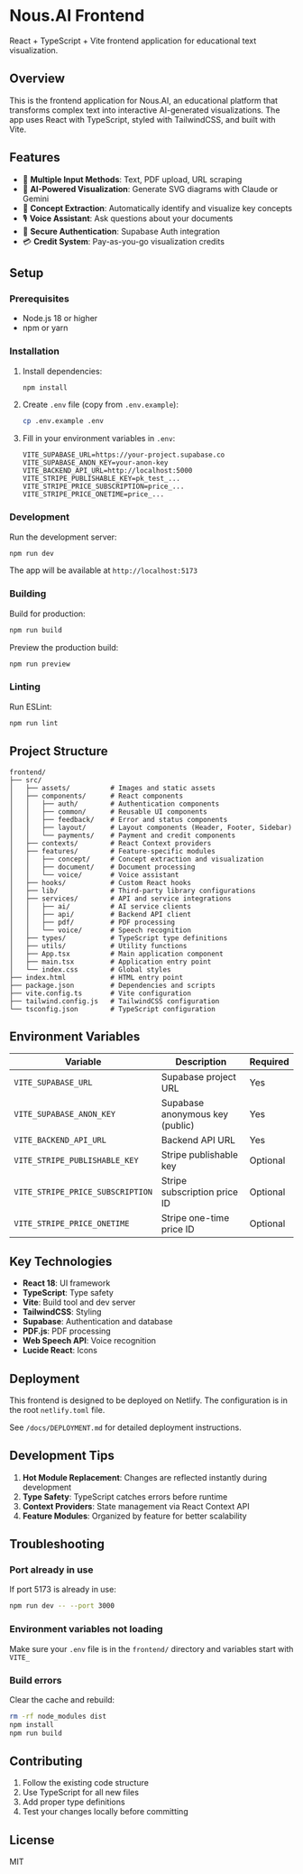 # Nous.AI Frontend

React + TypeScript + Vite frontend application for educational text visualization.

## Overview

This is the frontend application for Nous.AI, an educational platform that transforms complex text into interactive AI-generated visualizations. The app uses React with TypeScript, styled with TailwindCSS, and built with Vite.

## Features

- 📄 **Multiple Input Methods**: Text, PDF upload, URL scraping
- 🤖 **AI-Powered Visualization**: Generate SVG diagrams with Claude or Gemini
- 🎯 **Concept Extraction**: Automatically identify and visualize key concepts
- 🎙️ **Voice Assistant**: Ask questions about your documents
- 🔐 **Secure Authentication**: Supabase Auth integration
- 💳 **Credit System**: Pay-as-you-go visualization credits

## Setup

### Prerequisites

- Node.js 18 or higher
- npm or yarn

### Installation

1. Install dependencies:
   ```bash
   npm install
   ```

2. Create `.env` file (copy from `.env.example`):
   ```bash
   cp .env.example .env
   ```

3. Fill in your environment variables in `.env`:
   ```env
   VITE_SUPABASE_URL=https://your-project.supabase.co
   VITE_SUPABASE_ANON_KEY=your-anon-key
   VITE_BACKEND_API_URL=http://localhost:5000
   VITE_STRIPE_PUBLISHABLE_KEY=pk_test_...
   VITE_STRIPE_PRICE_SUBSCRIPTION=price_...
   VITE_STRIPE_PRICE_ONETIME=price_...
   ```

### Development

Run the development server:
```bash
npm run dev
```

The app will be available at `http://localhost:5173`

### Building

Build for production:
```bash
npm run build
```

Preview the production build:
```bash
npm run preview
```

### Linting

Run ESLint:
```bash
npm run lint
```

## Project Structure

```
frontend/
├── src/
│   ├── assets/          # Images and static assets
│   ├── components/      # React components
│   │   ├── auth/        # Authentication components
│   │   ├── common/      # Reusable UI components
│   │   ├── feedback/    # Error and status components
│   │   ├── layout/      # Layout components (Header, Footer, Sidebar)
│   │   └── payments/    # Payment and credit components
│   ├── contexts/        # React Context providers
│   ├── features/        # Feature-specific modules
│   │   ├── concept/     # Concept extraction and visualization
│   │   ├── document/    # Document processing
│   │   └── voice/       # Voice assistant
│   ├── hooks/           # Custom React hooks
│   ├── lib/             # Third-party library configurations
│   ├── services/        # API and service integrations
│   │   ├── ai/          # AI service clients
│   │   ├── api/         # Backend API client
│   │   ├── pdf/         # PDF processing
│   │   └── voice/       # Speech recognition
│   ├── types/           # TypeScript type definitions
│   ├── utils/           # Utility functions
│   ├── App.tsx          # Main application component
│   ├── main.tsx         # Application entry point
│   └── index.css        # Global styles
├── index.html           # HTML entry point
├── package.json         # Dependencies and scripts
├── vite.config.ts       # Vite configuration
├── tailwind.config.js   # TailwindCSS configuration
└── tsconfig.json        # TypeScript configuration
```

## Environment Variables

| Variable | Description | Required |
|----------|-------------|----------|
| `VITE_SUPABASE_URL` | Supabase project URL | Yes |
| `VITE_SUPABASE_ANON_KEY` | Supabase anonymous key (public) | Yes |
| `VITE_BACKEND_API_URL` | Backend API URL | Yes |
| `VITE_STRIPE_PUBLISHABLE_KEY` | Stripe publishable key | Optional |
| `VITE_STRIPE_PRICE_SUBSCRIPTION` | Stripe subscription price ID | Optional |
| `VITE_STRIPE_PRICE_ONETIME` | Stripe one-time price ID | Optional |

## Key Technologies

- **React 18**: UI framework
- **TypeScript**: Type safety
- **Vite**: Build tool and dev server
- **TailwindCSS**: Styling
- **Supabase**: Authentication and database
- **PDF.js**: PDF processing
- **Web Speech API**: Voice recognition
- **Lucide React**: Icons

## Deployment

This frontend is designed to be deployed on Netlify. The configuration is in the root `netlify.toml` file.

See `/docs/DEPLOYMENT.md` for detailed deployment instructions.

## Development Tips

1. **Hot Module Replacement**: Changes are reflected instantly during development
2. **Type Safety**: TypeScript catches errors before runtime
3. **Context Providers**: State management via React Context API
4. **Feature Modules**: Organized by feature for better scalability

## Troubleshooting

### Port already in use
If port 5173 is already in use:
```bash
npm run dev -- --port 3000
```

### Environment variables not loading
Make sure your `.env` file is in the `frontend/` directory and variables start with `VITE_`

### Build errors
Clear the cache and rebuild:
```bash
rm -rf node_modules dist
npm install
npm run build
```

## Contributing

1. Follow the existing code structure
2. Use TypeScript for all new files
3. Add proper type definitions
4. Test your changes locally before committing

## License

MIT

